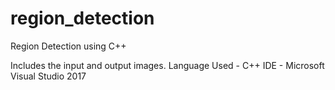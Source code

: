 # region_detection
Region Detection using C++


Includes the input and output images.
Language Used - C++
IDE - Microsoft Visual Studio 2017
